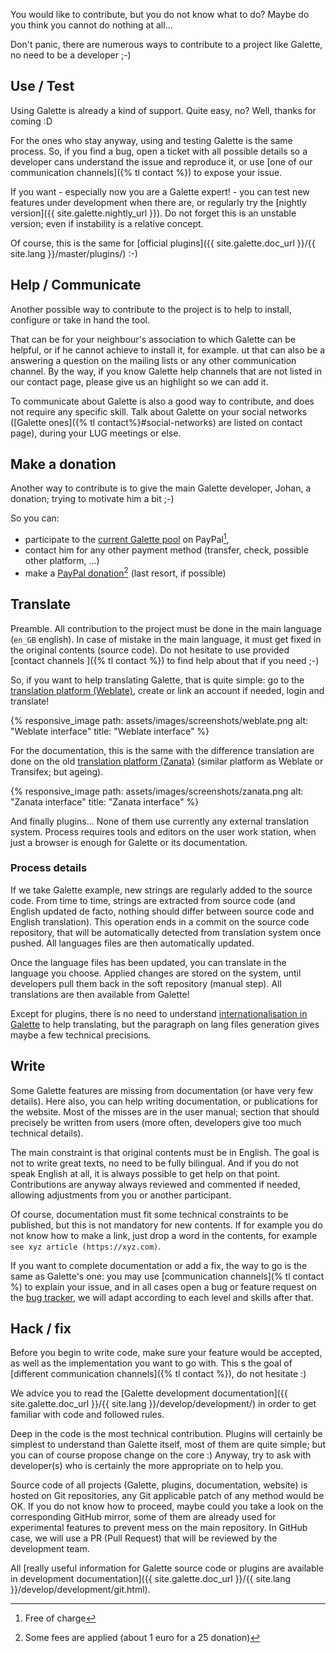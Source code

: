 You would like to contribute, but you do not know what to do? Maybe do you think you cannot do nothing at all...

Don't panic, there are numerous ways to contribute to a project like Galette, no need to be a developer ;-)

## Use / Test

Using Galette is already a kind of support. Quite easy, no? Well, thanks for coming :D

For the ones who stay anyway, using and testing Galette is the same process. So, if you find a bug, open a ticket with all possible details so a developer cans understand the issue and reproduce it, or use [one of our communication channels]({% tl contact %}) to expose your issue.

If you want - especially now you are a Galette expert! - you can test new features under development when there are, or regularly try the [nightly version]({{ site.galette.nightly_url }}). Do not forget this is an unstable version; even if instability is a relative concept.

Of course, this is the same for [official plugins]({{ site.galette.doc_url }}/{{ site.lang }}/master/plugins/) :-)

## Help / Communicate

Another possible way to contribute to the project is to help to install, configure or take in hand the tool.

That can be for your neighbour's association to which Galette can be helpful, or if he cannot achieve to install it, for example.
ut that can also be a answering a question on the mailing lists or any other communication channel. By the way, if you know Galette help channels that are not listed in our contact page, please give us an highlight so we can add it.

To communicate about Galette is also a good way to contribute, and does not require any specific skill. Talk about Galette on your social networks ([Galette ones]({% tl contact%}#social-networks) are listed on contact page), during your LUG meetings or else.

## Make a donation

Another way to contribute is to give the main Galette developer, Johan, a donation; trying to motivate him a bit ;-)

So you can:

* participate to the [current Galette pool](https://www.paypal.com/pools/c/8krlYNjX1j) on PayPal[^1],
* contact him for any other payment method (transfer, check, possible other platform, ...)
* make a [PayPal donation](https://www.paypal.me/galettesoft)[^2] (last resort, if possible)

[^1]: Free of charge
[^2]: Some fees are applied (about 1 euro for a 25 donation)

## Translate

Preamble. All contribution to the project must be done in the main language (`en_GB` english). In case of mistake in the main language, it must get fixed in the original contents (source code).
Do not hesitate to use provided [contact channels ]({% tl contact %}) to find help about that if you need ;-)

So, if you want to help translating Galette, that is quite simple: go to the [translation platform (Weblate)](https://hosted.weblate.org/projects/galette/galette/), create or link an account if needed, login and translate!

{% responsive_image path: assets/images/screenshots/weblate.png alt: "Weblate interface" title: "Weblate interface" %}

For the documentation, this is the same with the difference translation are done on the old [translation platform (Zanata)](https://translate.zanata.org/project/view/galettedoc/) (similar platform as Weblate or Transifex; but ageing).

{% responsive_image path: assets/images/screenshots/zanata.png alt: "Zanata interface" title: "Zanata interface" %}

And finally plugins... None of them use currently any external translation system. Process requires tools and editors on the user work station, when just a browser is enough for Galette or its documentation.

### Process details

If we take Galette example, new strings are regularly added to the source code. From time to time, strings are extracted from source code (and English updated de facto, nothing should differ between source code and English translation).
This operation ends in a commit on the source code repository, that will be automatically detected from translation system once pushed. All languages files are then automatically updated.

Once the language files has been updated, you can translate in the language you choose. Applied changes are stored on the system, until developers pull them back in the soft repository (manual step). All translations are then available from Galette!

Except for plugins, there is no need to understand [internationalisation in Galette](https://translate.zanata.org/project/view/galettedoc/) to help translating, but the paragraph on lang files generation gives maybe a few technical precisions.

## Write

Some Galette features are missing from documentation (or have very few details). Here also, you can help writing documentation, or publications for the website. Most of the misses are in the user manual; section that should precisely be written from users (more often, developers give too much technical details).

The main constraint is that original contents must be in English. The goal is not to write great texts, no need to be fully bilingual. And if you do not speak English at all, it is always possible to get help on that point.
Contributions are anyway always reviewed and commented if needed, allowing adjustments from you or another participant.

Of course, documentation must fit some technical constraints to be published, but this is not mandatory for new contents. If for example you do not know how to make a link, just drop a word in the contents, for example `see xyz article (https://xyz.com)`.

If you want to complete documentation or add a fix, the way to go is the same as Galette's one: you may use [communication channels](% tl contact %) to explain your issue, and in all cases open a bug or feature request on the [bug tracker](https://bugs.galette.eu/projects/documentation-galette), we will adapt according to each level and skills after that.

## Hack / fix

Before you begin to write code, make sure your feature would be accepted, as well as the implementation you want to go with. This s the goal of [different communication channels]({% tl contact %}), do not hesitate :)

We advice you to read the [Galette development documentation]({{ site.galette.doc_url }}/{{ site.lang }}/develop/development/) in order to get familiar with code and followed rules.

Deep in the code is the most technical contribution. Plugins will certainly be simplest to understand than Galette itself, most of them are quite simple; but you can of course propose change on the core :)
Anyway, try to ask with developer(s) who is certainly the more appropriate on to help you.

Source code of all projects  (Galette, plugins, documentation, website) is hosted on Git repositories, any Git applicable patch of any method would be OK. If you do not know how to proceed, maybe could you take a look on the corresponding GitHub mirror, some of them are already used for experimental features to prevent mess on the main repository. In GitHub case, we will use a PR (Pull Request) that will be reviewed by the development team.

All [really useful information for Galette source code or plugins are available in development documentation]({{ site.galette.doc_url }}/{{ site.lang }}/develop/development/git.html).
